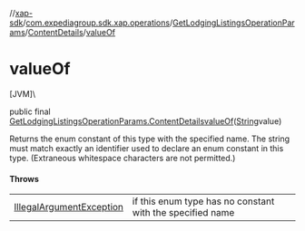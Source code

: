 //[xap-sdk](../../../../index.md)/[com.expediagroup.sdk.xap.operations](../../index.md)/[GetLodgingListingsOperationParams](../index.md)/[ContentDetails](index.md)/[valueOf](value-of.md)

# valueOf

[JVM]\

public final [GetLodgingListingsOperationParams.ContentDetails](index.md)[valueOf](value-of.md)([String](https://docs.oracle.com/javase/8/docs/api/java/lang/String.html)value)

Returns the enum constant of this type with the specified name. The string must match exactly an identifier used to declare an enum constant in this type. (Extraneous whitespace characters are not permitted.)

#### Throws

| | |
|---|---|
| [IllegalArgumentException](https://kotlinlang.org/api/latest/jvm/stdlib/kotlin/-illegal-argument-exception/index.html) | if this enum type has no constant with the specified name |
